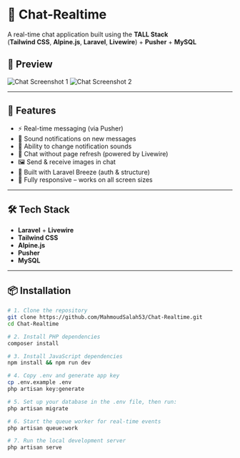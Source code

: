 # 💬 Chat-Realtime

A real-time chat application built using the **TALL Stack**  
(**Tailwind CSS**, **Alpine.js**, **Laravel**, **Livewire**) + **Pusher** + **MySQL**

## 📸 Preview

![Chat Screenshot 1](screenshots/chat-1.png)
![Chat Screenshot 2](screenshots/chat-2.png)

---

## 🚀 Features

- ⚡ Real-time messaging (via Pusher)
- 🔔 Sound notifications on new messages
- 🎵 Ability to change notification sounds
- 💬 Chat without page refresh (powered by Livewire)
- 🖼️ Send & receive images in chat
- 🧩 Built with Laravel Breeze (auth & structure)
- 📱 Fully responsive – works on all screen sizes

---

## 🛠️ Tech Stack

- **Laravel** + **Livewire**
- **Tailwind CSS**
- **Alpine.js**
- **Pusher**
- **MySQL**

---

## 📦 Installation

```bash
# 1. Clone the repository
git clone https://github.com/MahmoudSalah53/Chat-Realtime.git
cd Chat-Realtime

# 2. Install PHP dependencies
composer install

# 3. Install JavaScript dependencies
npm install && npm run dev

# 4. Copy .env and generate app key
cp .env.example .env
php artisan key:generate

# 5. Set up your database in the .env file, then run:
php artisan migrate

# 6. Start the queue worker for real-time events
php artisan queue:work

# 7. Run the local development server
php artisan serve
